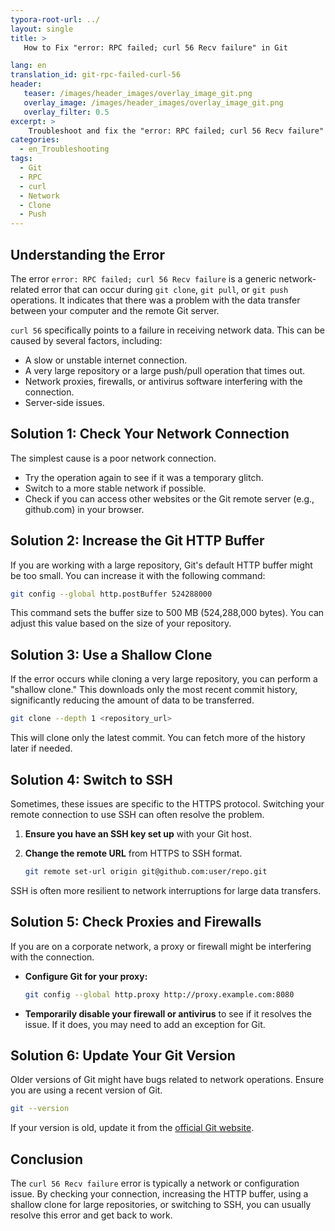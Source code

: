```yaml
---
typora-root-url: ../
layout: single
title: >
   How to Fix "error: RPC failed; curl 56 Recv failure" in Git

lang: en
translation_id: git-rpc-failed-curl-56
header:
   teaser: /images/header_images/overlay_image_git.png
   overlay_image: /images/header_images/overlay_image_git.png
   overlay_filter: 0.5
excerpt: >
    Troubleshoot and fix the "error: RPC failed; curl 56 Recv failure" in Git, which is often caused by network issues or large repository sizes.
categories:
  - en_Troubleshooting
tags:
  - Git
  - RPC
  - curl
  - Network
  - Clone
  - Push
---
```


## Understanding the Error

The error `error: RPC failed; curl 56 Recv failure` is a generic network-related error that can occur during `git clone`, `git pull`, or `git push` operations. It indicates that there was a problem with the data transfer between your computer and the remote Git server.

`curl 56` specifically points to a failure in receiving network data. This can be caused by several factors, including:
-   A slow or unstable internet connection.
-   A very large repository or a large push/pull operation that times out.
-   Network proxies, firewalls, or antivirus software interfering with the connection.
-   Server-side issues.

## Solution 1: Check Your Network Connection

The simplest cause is a poor network connection. 
-   Try the operation again to see if it was a temporary glitch.
-   Switch to a more stable network if possible.
-   Check if you can access other websites or the Git remote server (e.g., github.com) in your browser.

## Solution 2: Increase the Git HTTP Buffer

If you are working with a large repository, Git's default HTTP buffer might be too small. You can increase it with the following command:

```bash
git config --global http.postBuffer 524288000
```

This command sets the buffer size to 500 MB (524,288,000 bytes). You can adjust this value based on the size of your repository.

## Solution 3: Use a Shallow Clone

If the error occurs while cloning a very large repository, you can perform a "shallow clone." This downloads only the most recent commit history, significantly reducing the amount of data to be transferred.

```bash
git clone --depth 1 <repository_url>
```

This will clone only the latest commit. You can fetch more of the history later if needed.

## Solution 4: Switch to SSH

Sometimes, these issues are specific to the HTTPS protocol. Switching your remote connection to use SSH can often resolve the problem.

1.  **Ensure you have an SSH key set up** with your Git host.
2.  **Change the remote URL** from HTTPS to SSH format.

    ```bash
    git remote set-url origin git@github.com:user/repo.git
    ```

SSH is often more resilient to network interruptions for large data transfers.

## Solution 5: Check Proxies and Firewalls

If you are on a corporate network, a proxy or firewall might be interfering with the connection.
-   **Configure Git for your proxy:**
    ```bash
    git config --global http.proxy http://proxy.example.com:8080
    ```
-   **Temporarily disable your firewall or antivirus** to see if it resolves the issue. If it does, you may need to add an exception for Git.

## Solution 6: Update Your Git Version

Older versions of Git might have bugs related to network operations. Ensure you are using a recent version of Git.

```bash
git --version
```

If your version is old, update it from the [official Git website](https://git-scm.com/downloads).

## Conclusion

The `curl 56 Recv failure` error is typically a network or configuration issue. By checking your connection, increasing the HTTP buffer, using a shallow clone for large repositories, or switching to SSH, you can usually resolve this error and get back to work.

